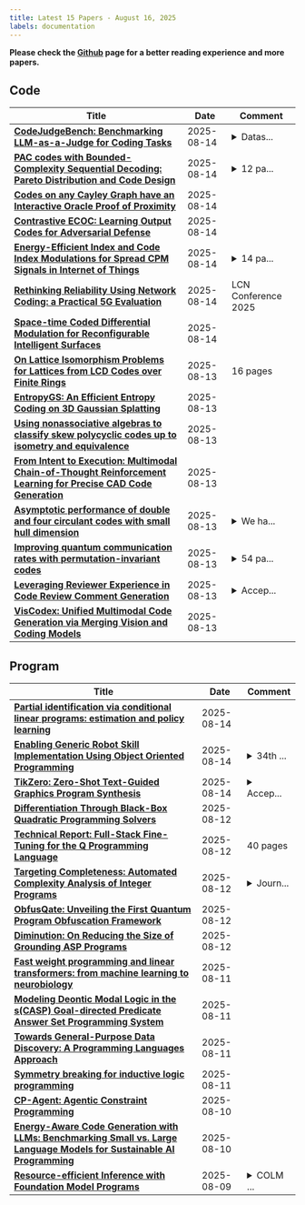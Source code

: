 ```yaml
---
title: Latest 15 Papers - August 16, 2025
labels: documentation
---
```

**Please check the [Github](https://github.com/zezhishao/MTS_Daily_ArXiv) page for a better reading experience and more papers.**

## Code
| **Title** | **Date** | **Comment** |
| --- | --- | --- |
| **[CodeJudgeBench: Benchmarking LLM-as-a-Judge for Coding Tasks](http://arxiv.org/abs/2507.10535v2)** | 2025-08-14 | <details><summary>Datas...</summary><p>Dataset is available at https://huggingface.co/datasets/mattymchen/codejudgebench</p></details> |
| **[PAC codes with Bounded-Complexity Sequential Decoding: Pareto Distribution and Code Design](http://arxiv.org/abs/2412.06072v2)** | 2025-08-14 | <details><summary>12 pa...</summary><p>12 pages. arXiv admin note: text overlap with arXiv:2012.05511</p></details> |
| **[Codes on any Cayley Graph have an Interactive Oracle Proof of Proximity](http://arxiv.org/abs/2508.10510v1)** | 2025-08-14 |  |
| **[Contrastive ECOC: Learning Output Codes for Adversarial Defense](http://arxiv.org/abs/2508.10491v1)** | 2025-08-14 |  |
| **[Energy-Efficient Index and Code Index Modulations for Spread CPM Signals in Internet of Things](http://arxiv.org/abs/2508.10290v1)** | 2025-08-14 | <details><summary>14 pa...</summary><p>14 pages, 9 figures, 2 tables; To appear in IEEE Internet of Things Journal</p></details> |
| **[Rethinking Reliability Using Network Coding: a Practical 5G Evaluation](http://arxiv.org/abs/2508.10247v1)** | 2025-08-14 | LCN Conference 2025 |
| **[Space-time Coded Differential Modulation for Reconfigurable Intelligent Surfaces](http://arxiv.org/abs/2508.10244v1)** | 2025-08-14 |  |
| **[On Lattice Isomorphism Problems for Lattices from LCD Codes over Finite Rings](http://arxiv.org/abs/2507.09257v3)** | 2025-08-13 | 16 pages |
| **[EntropyGS: An Efficient Entropy Coding on 3D Gaussian Splatting](http://arxiv.org/abs/2508.10227v1)** | 2025-08-13 |  |
| **[Using nonassociative algebras to classify skew polycyclic codes up to isometry and equivalence](http://arxiv.org/abs/2508.10139v1)** | 2025-08-13 |  |
| **[From Intent to Execution: Multimodal Chain-of-Thought Reinforcement Learning for Precise CAD Code Generation](http://arxiv.org/abs/2508.10118v1)** | 2025-08-13 |  |
| **[Asymptotic performance of double and four circulant codes with small hull dimension](http://arxiv.org/abs/2401.07017v5)** | 2025-08-13 | <details><summary>We ha...</summary><p>We have added a new co-author and decided to withdraw all versions of this submission. Some of our earlier generalizations may be misleading due to differing approaches in the literature. To prevent confusion and ensure accurate interpretation of prior results, we are withdrawing the paper entirely</p></details> |
| **[Improving quantum communication rates with permutation-invariant codes](http://arxiv.org/abs/2508.09978v1)** | 2025-08-13 | <details><summary>54 pa...</summary><p>54 pages, 11 figures, 5 tables. Code available at https://github.com/sujeet-bhalerao/perm-inv-codes</p></details> |
| **[Leveraging Reviewer Experience in Code Review Comment Generation](http://arxiv.org/abs/2409.10959v2)** | 2025-08-13 | <details><summary>Accep...</summary><p>Accepted at ACM Transactions on Software Engineering and Methodology (TOSEM)</p></details> |
| **[VisCodex: Unified Multimodal Code Generation via Merging Vision and Coding Models](http://arxiv.org/abs/2508.09945v1)** | 2025-08-13 |  |

## Program
| **Title** | **Date** | **Comment** |
| --- | --- | --- |
| **[Partial identification via conditional linear programs: estimation and policy learning](http://arxiv.org/abs/2506.12215v2)** | 2025-08-14 |  |
| **[Enabling Generic Robot Skill Implementation Using Object Oriented Programming](http://arxiv.org/abs/2508.10497v1)** | 2025-08-14 | <details><summary>34th ...</summary><p>34th International Conference on Robotics in Alpe-Adria-Danube Region (RAAD 2025)</p></details> |
| **[TikZero: Zero-Shot Text-Guided Graphics Program Synthesis](http://arxiv.org/abs/2503.11509v3)** | 2025-08-14 | <details><summary>Accep...</summary><p>Accepted at ICCV 2025 (highlight); Project page: https://github.com/potamides/DeTikZify</p></details> |
| **[Differentiation Through Black-Box Quadratic Programming Solvers](http://arxiv.org/abs/2410.06324v3)** | 2025-08-12 |  |
| **[Technical Report: Full-Stack Fine-Tuning for the Q Programming Language](http://arxiv.org/abs/2508.06813v2)** | 2025-08-12 | 40 pages |
| **[Targeting Completeness: Automated Complexity Analysis of Integer Programs](http://arxiv.org/abs/2412.01832v2)** | 2025-08-12 | <details><summary>Journ...</summary><p>Journal version of IJCAR'22 (arXiv:2205.08869) and FroCoS'23 (arXiv:2307.06921) papers</p></details> |
| **[ObfusQate: Unveiling the First Quantum Program Obfuscation Framework](http://arxiv.org/abs/2503.23785v2)** | 2025-08-12 |  |
| **[Diminution: On Reducing the Size of Grounding ASP Programs](http://arxiv.org/abs/2508.08633v1)** | 2025-08-12 |  |
| **[Fast weight programming and linear transformers: from machine learning to neurobiology](http://arxiv.org/abs/2508.08435v1)** | 2025-08-11 |  |
| **[Modeling Deontic Modal Logic in the s(CASP) Goal-directed Predicate Answer Set Programming System](http://arxiv.org/abs/2507.05519v6)** | 2025-08-11 |  |
| **[Towards General-Purpose Data Discovery: A Programming Languages Approach](http://arxiv.org/abs/2508.08074v1)** | 2025-08-11 |  |
| **[Symmetry breaking for inductive logic programming](http://arxiv.org/abs/2508.06263v2)** | 2025-08-11 |  |
| **[CP-Agent: Agentic Constraint Programming](http://arxiv.org/abs/2508.07468v1)** | 2025-08-10 |  |
| **[Energy-Aware Code Generation with LLMs: Benchmarking Small vs. Large Language Models for Sustainable AI Programming](http://arxiv.org/abs/2508.08332v1)** | 2025-08-10 |  |
| **[Resource-efficient Inference with Foundation Model Programs](http://arxiv.org/abs/2504.07247v2)** | 2025-08-09 | <details><summary>COLM ...</summary><p>COLM 2025 Main Conference Paper</p></details> |

